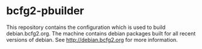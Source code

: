 bcfg2-pbuilder
==============

This repository contains the configuration which is used to build
debian.bcfg2.org. The machine contains debian packages built for all
recent versions of debian. See http://debian.bcfg2.org for more
information.
